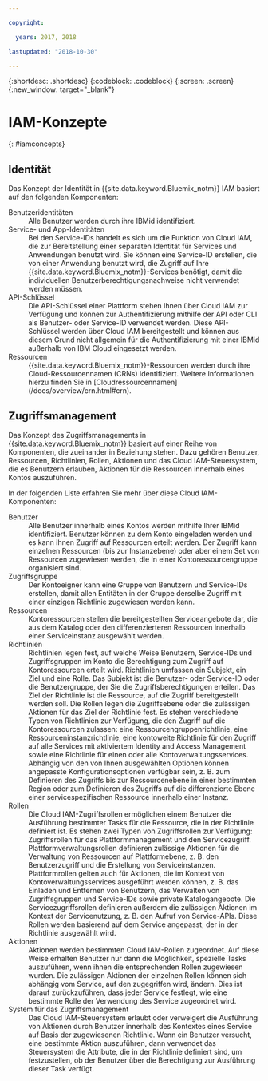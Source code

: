 ```yaml
---

copyright:

  years: 2017, 2018

lastupdated: "2018-10-30"

---
```


{:shortdesc: .shortdesc}
{:codeblock: .codeblock}
{:screen: .screen}
{:new_window: target="_blank"}

# IAM-Konzepte
{: #iamconcepts}

## Identität

Das Konzept der Identität in {{site.data.keyword.Bluemix_notm}} IAM basiert auf den folgenden Komponenten:

<dl>
<dt>Benutzeridentitäten</dt>
<dd>Alle Benutzer werden durch ihre IBMid identifiziert.</dd>
<dt>Service- und App-Identitäten</dt>
<dd>Bei den Service-IDs handelt es sich um die Funktion von Cloud IAM, die zur Bereitstellung einer separaten Identität für Services und Anwendungen benutzt wird. Sie können eine Service-ID erstellen, die von einer Anwendung benutzt wird, die Zugriff auf Ihre {{site.data.keyword.Bluemix_notm}}-Services benötigt, damit die individuellen Benutzerberechtigungsnachweise nicht verwendet werden müssen.</dd>
<dt>API-Schlüssel</dt>
<dd>Die API-Schlüssel einer Plattform stehen Ihnen über Cloud IAM zur Verfügung und können zur Authentifizierung mithilfe der API oder CLI als Benutzer- oder Service-ID verwendet
werden. Diese API-Schlüssel werden über Cloud IAM bereitgestellt und können aus diesem Grund nicht allgemein für die Authentifizierung mit einer IBMid außerhalb von IBM Cloud eingesetzt werden. </dd>
<dt>Ressourcen</dt>
<dd>{{site.data.keyword.Bluemix_notm}}-Ressourcen werden durch ihre Cloud-Ressourcennamen (CRNs) identifiziert. Weitere Informationen hierzu finden Sie in [Cloudressourcennamen](/docs/overview/crn.html#crn).</dd>
</dl>

## Zugriffsmanagement

Das Konzept des Zugriffsmanagements in {{site.data.keyword.Bluemix_notm}} basiert auf einer Reihe von Komponenten, die zueinander in Beziehung stehen. Dazu gehören Benutzer, Ressourcen, Richtlinien, Rollen, Aktionen und das Cloud IAM-Steuersystem, die es Benutzern erlauben, Aktionen für die Ressourcen innerhalb eines Kontos auszuführen.

In der folgenden Liste erfahren Sie mehr über diese Cloud IAM-Komponenten:

<dl>
<dt>Benutzer</dt>
<dd>Alle Benutzer innerhalb eines Kontos werden mithilfe Ihrer IBMid identifiziert. Benutzer können zu dem Konto eingeladen werden und es kann ihnen Zugriff auf Ressourcen erteilt werden. Der Zugriff kann einzelnen Ressourcen (bis zur Instanzebene) oder aber einem Set von Ressourcen zugewiesen werden, die in einer Kontoressourcengruppe organisiert sind.</dd>
<dt>Zugriffsgruppe</dt>
<dd>Der Kontoeigner kann eine Gruppe von Benutzern und Service-IDs erstellen, damit allen Entitäten in der Gruppe derselbe Zugriff mit einer einzigen Richtlinie zugewiesen werden kann.</dd>
<dt>Ressourcen</dt>
<dd>Kontoressourcen stellen die bereitgestellten Serviceangebote dar, die aus dem Katalog oder den differenzierteren Ressourcen innerhalb einer Serviceinstanz ausgewählt werden.</dd>
<dt>Richtlinien</dt>
<dd>Richtlinien legen fest, auf welche Weise Benutzern, Service-IDs und Zugriffsgruppen im Konto die Berechtigung zum Zugriff auf Kontoressourcen erteilt wird. Richtlinien umfassen ein Subjekt, ein Ziel und eine Rolle. Das Subjekt ist die Benutzer- oder Service-ID oder die Benutzergruppe, der Sie die Zugriffsberechtigungen erteilen. Das Ziel der Richtlinie ist die Ressource, auf die Zugriff bereitgestellt werden soll. Die Rollen legen die Zugriffsebene oder die zulässigen Aktionen für das Ziel der Richtlinie fest. Es stehen verschiedene Typen von Richtlinien zur Verfügung, die den Zugriff auf die Kontoressourcen zulassen: eine Ressourcengruppenrichtlinie, eine Ressourceninstanzrichtlinie, eine kontoweite Richtlinie für den Zugriff auf alle Services mit aktiviertem Identity and Access Management sowie eine Richtlinie für einen oder alle Kontoverwaltungsservices. Abhängig von den von Ihnen ausgewählten Optionen können angepasste Konfigurationsoptionen verfügbar sein, z. B. zum Definieren des Zugriffs bis zur Ressourcenebene in einer bestimmten Region oder zum Definieren des Zugriffs auf die differenzierte Ebene einer servicespezifischen Ressource innerhalb einer Instanz.</dd>
<dt>Rollen</dt>
<dd>Die Cloud IAM-Zugriffsrollen ermöglichen einem Benutzer die Ausführung bestimmter Tasks für die Ressource, die in der Richtlinie definiert ist. Es stehen zwei Typen von Zugriffsrollen zur Verfügung: Zugriffsrollen für das Plattformmanagement und den Servicezugriff. Plattformverwaltungsrollen definieren zulässige Aktionen für die Verwaltung von Ressourcen auf Plattformebene, z. B. den Benutzerzugriff und die Erstellung von Serviceinstanzen. Plattformrollen gelten auch für Aktionen, die im Kontext von Kontoverwaltungsservices ausgeführt werden können, z. B. das Einladen und Entfernen von Benutzern, das Verwalten von Zugriffsgruppen und Service-IDs sowie private Katalogangebote. Die Servicezugriffsrollen definieren außerdem die zulässigen Aktionen im Kontext der Servicenutzung, z. B. den Aufruf von Service-APIs. Diese Rollen werden basierend auf dem Service angepasst, der in der Richtlinie ausgewählt wird.</dd>
<dt>Aktionen</dt>
<dd>Aktionen werden bestimmten Cloud IAM-Rollen zugeordnet. Auf diese Weise erhalten Benutzer nur dann die Möglichkeit, spezielle Tasks auszuführen, wenn ihnen die entsprechenden Rollen zugewiesen wurden. Die zulässigen Aktionen der einzelnen Rollen können sich abhängig vom Service, auf den zugegriffen wird, ändern. Dies ist darauf zurückzuführen, dass jeder Service festlegt, wie eine bestimmte Rolle der Verwendung des Service zugeordnet wird. </dd>
<dt>System für das Zugriffsmanagement</dt>
<dd>Das Cloud IAM-Steuersystem erlaubt oder verweigert die Ausführung von Aktionen durch Benutzer innerhalb des Kontextes eines Service auf Basis der zugewiesenen Richtlinie. Wenn ein Benutzer versucht, eine bestimmte Aktion auszuführen, dann verwendet das Steuersystem die Attribute, die in der Richtlinie definiert sind, um festzustellen, ob der Benutzer über die Berechtigung zur Ausführung dieser Task verfügt.</dd>
</dl>
